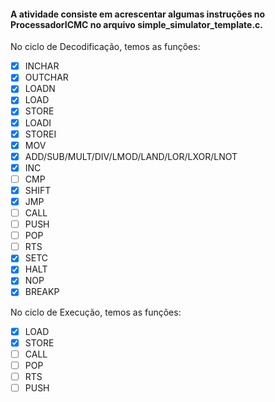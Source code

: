 #### A atividade consiste em acrescentar algumas instruções no ProcessadorICMC no arquivo simple_simulator_template.c.

 No ciclo de Decodificação, temos as funções:
- [x] INCHAR
- [x] OUTCHAR
- [x] LOADN 
- [x] LOAD
- [x] STORE
- [x] LOADI
- [x] STOREI
- [x] MOV
- [x] ADD/SUB/MULT/DIV/LMOD/LAND/LOR/LXOR/LNOT 
- [x] INC
- [ ] CMP
- [x] SHIFT
- [x] JMP
- [ ] CALL
- [ ] PUSH
- [ ] POP
- [ ] RTS
- [x] SETC
- [x] HALT
- [x] NOP
- [x] BREAKP

 No ciclo de Execução, temos as funções:
- [x] LOAD
- [x] STORE
- [ ] CALL
- [ ] POP
- [ ] RTS
- [ ] PUSH

